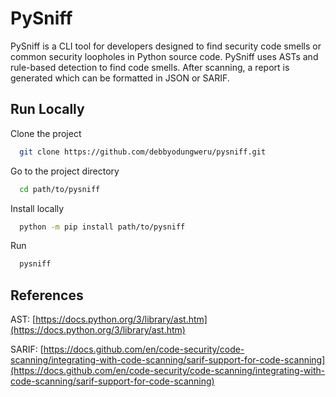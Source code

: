 
# PySniff

PySniff is a CLI tool for developers designed to find security code smells or common security loopholes in Python source code. PySniff uses ASTs and rule-based detection to find code smells. After scanning, a report is generated which can be formatted in JSON or SARIF.

## Run Locally

Clone the project

```bash
  git clone https://github.com/debbyodungweru/pysniff.git
```

Go to the project directory

```bash
  cd path/to/pysniff
```

Install locally

```bash
  python -m pip install path/to/pysniff
```

Run

```bash
  pysniff
```

## References

AST: [https://docs.python.org/3/library/ast.htm](https://docs.python.org/3/library/ast.htm)

SARIF: [https://docs.github.com/en/code-security/code-scanning/integrating-with-code-scanning/sarif-support-for-code-scanning](https://docs.github.com/en/code-security/code-scanning/integrating-with-code-scanning/sarif-support-for-code-scanning)
